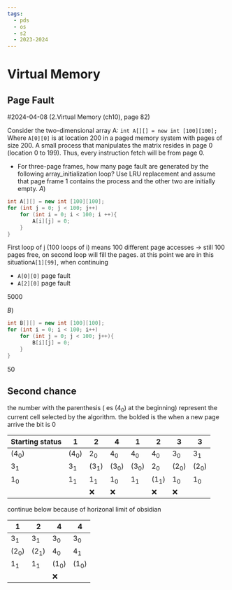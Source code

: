 ```yaml
---
tags:
  - pds
  - os
  - s2
  - 2023-2024
---
```


# Virtual Memory
## Page Fault
#2024-04-08
(2.Virtual Memory (ch10), page 82)

Consider the two-dimensional array A: `int A[][] = new int [100][100];` Where `A[0][0]` is at location 200 in a paged memory system with pages of size 200. A small process that manipulates the matrix resides in page 0 (location 0 to 199). Thus, every instruction fetch will be from page 0. 
- For three-page frames, how many page fault are generated by the following array_initialization loop? Use LRU replacement and assume that page frame 1 contains the process and the other two are initially empty.
$A)$
```c++
int A[][] = new int [100][100];
for (int j = 0; j < 100; j++) 
	for (int i = 0; i < 100; i ++){ 
		A[i][j] = 0; 
	}
}
```
First loop of j (100 loops of i) means 100 different page accesses -> still 100 pages free, on second loop will fill the pages. at this point we are in this situation`A[1][99]`, when continuing
- `A[0][0]` page fault
- `A[2][0]` page fault



$5000$


$B)$
```c++
int B[][] = new int [100][100];
for (int i = 0; i < 100; i++) 
	for (int j = 0; j < 100; j++){ 
		B[i][j] = 0; 
	}
}
```
$50$



## Second chance




the number with the parenthesis ( es $(4_0)$ at the beginning) represent the current cell selected by the algorithm. the bolded is the 
when a new page arrive the bit is 0

| Starting status | 1       | 2       | 4       | 1       | 2       | 3       | 3       |
| --------------- | ------- | ------- | ------- | ------- | ------- | ------- | ------- |
| $(4_0)$         | $(4_0)$ | $2_0$   | $4_0$   | $4_0$   | $4_0$   | $3_0$   | $3_1$   |
| $3_1$           | $3_1$   | $(3_1)$ | $(3_0)$ | $(3_0)$ | $2_0$   | $(2_0)$ | $(2_0)$ |
| $1_0$           | $1_1$   | $1_1$   | $1_0$   | $1_1$   | $(1_1)$ | $1_0$   | $1_0$   |
|                 |         | ❌       | ❌       |         | ❌       | ❌       |         |
continue below because of horizonal limit of obsidian

| 1       | 2       | 4       | 4       |
| ------- | ------- | ------- | ------- |
| $3_1$   | $3_1$   | $3_0$   | $3_0$   |
| $(2_0)$ | $(2_1)$ | $4_0$   | $4_1$   |
| $1_1$   | $1_1$   | $(1_0)$ | $(1_0)$ |
|         |         | ❌       |         |
